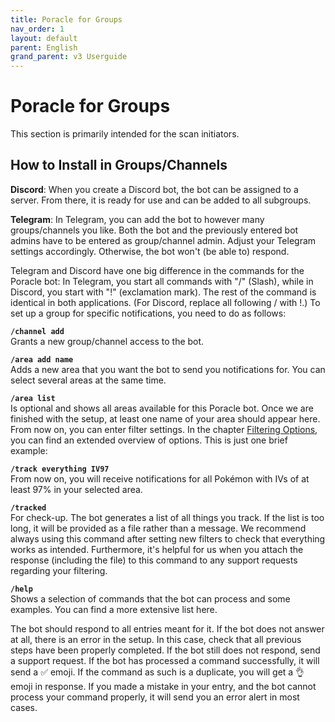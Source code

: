 ```yaml
---
title: Poracle for Groups
nav_order: 1
layout: default
parent: English
grand_parent: v3 Userguide
---
```


# Poracle for Groups
This section is primarily intended for the scan initiators.

## How to Install in Groups/Channels
**Discord**: When you create a Discord bot, the bot can be assigned to a server. From there, it is ready for use and can be added to all subgroups.

**Telegram**: In Telegram, you can add the bot to however many groups/channels you like. Both the bot and the previously entered bot admins have to be entered as group/channel admin. Adjust your Telegram settings accordingly. Otherwise, the bot won't (be able to) respond.

Telegram and Discord have one big difference in the commands for the Poracle bot: In Telegram, you start all commands with "/" (Slash), while in Discord, you start with "!" (exclamation mark). The rest of the command is identical in both applications. (For Discord, replace all following / with !.) To set up a group for specific notifications, you need to do as follows:

**`/channel add`**  
Grants a new group/channel access to the bot.

**`/area add name`**  
Adds a new area that you want the bot to send you notifications for. You can select several areas at the same time.

**`/area list`**  
Is optional and shows all areas available for this Poracle bot. Once we are finished with the setup, at least one name of your area should appear here. From now on, you can enter filter settings. In the chapter [Filtering Options](#filtering-options), you can find an extended overview of options. This is just one brief example:

**`/track everything IV97`**  
From now on, you will receive notifications for all Pokémon with IVs of at least 97% in your selected area.

**`/tracked`**  
For check-up. The bot generates a list of all things you track. If the list is too long, it will be provided as a file rather than a message. We recommend always using this command after setting new filters to check that everything works as intended. Furthermore, it's helpful for us when you attach the response (including the file) to this command to any support requests regarding your filtering.

**`/help`**  
Shows a selection of commands that the bot can process and some examples. You can find a more extensive list here. 

The bot should respond to all entries meant for it. If the bot does not answer at all, there is an error in the setup. In this case, check that all previous steps have been properly completed. If the bot still does not respond, send a support request. If the bot has processed a command successfully, it will send a :white_check_mark: emoji. If the command as such is a duplicate, you will get a :ok_hand: emoji in response. If you made a mistake in your entry, and the bot cannot process your command properly, it will send you an error alert in most cases.
